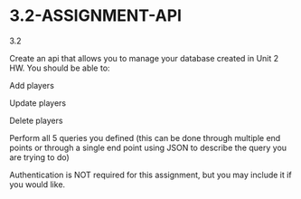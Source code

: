 # 3.2-ASSIGNMENT-API
3.2

Create an api that allows you to manage your database created in Unit 2 HW.  You should be able to:

Add players

Update players

Delete players

Perform all 5 queries you defined (this can be done through multiple end points or through a single end point using JSON to describe the query you are trying to do)

Authentication is NOT required for this assignment, but you may include it if you would like.
